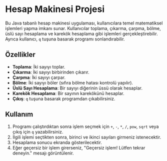 # Hesap Makinesi Projesi

Bu Java tabanlı hesap makinesi uygulaması, kullanıcılara temel matematiksel işlemleri yapma imkanı sunar. Kullanıcılar toplama, çıkarma, çarpma, bölme, üslü sayı hesaplama ve karekök hesaplama gibi işlemleri gerçekleştirebilir. Ayrıca kullanıcı, `q` tuşuna basarak programı sonlandırabilir.

## Özellikler

- **Toplama**: İki sayıyı toplar.
- **Çıkarma**: İki sayıyı birbirinden çıkarır.
- **Çarpma**: İki sayıyı çarpar.
- **Bölme**: İki sayıyı böler (sıfıra bölme hatası kontrolü yapılır).
- **Üslü Sayı Hesaplama**: Bir sayıyı diğerinin üssü olarak hesaplar.
- **Karekök Hesaplama**: Bir sayının karekökünü hesaplar.
- **Çıkış**: `q` tuşuna basarak programdan çıkabilirsiniz.

## Kullanım

1. Programı çalıştırdıktan sonra işlem seçmek için `+`, `-`, `*`, `/`, `pow`, `sqrt` veya çıkış için `q` yazabilirsiniz.
2. İlgili işlemi seçtikten sonra, birinci ve ikinci sayıları girmeniz istenecektir.
3. Hesaplama sonucu ekranda gösterilecektir.
4. Eğer geçersiz bir işlem girerseniz, "Geçersiz işlem! Lütfen tekrar deneyin." mesajı görüntülenir.
